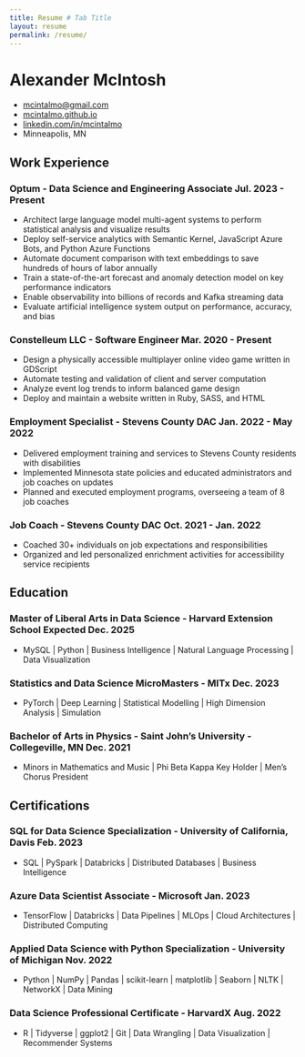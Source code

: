 ```yaml
---
title: Resume # Tab Title
layout: resume
permalink: /resume/
---
```


<!-- Display Title -->
# Alexander McIntosh

<!-- Contact -->
- [mcintalmo@gmail.com](mailto:mcintalmo@gmail.com)
- [mcintalmo.github.io](https://mcintalmo.github.io)
- [linkedin.com/in/mcintalmo](https://www.linkedin.com/in/mcintalmo)
- Minneapolis, MN

<!-- Purpose -->
<!-- Purposefully (haha) left blank -->
## Work Experience

### Optum - Data Science and Engineering Associate <span>Jul. 2023 - Present</span>

- Architect large language model multi-agent systems
  to perform statistical analysis and visualize results
- Deploy self-service analytics
  with Semantic Kernel, JavaScript Azure Bots, and Python Azure Functions
- Automate document comparison with text embeddings
  to save hundreds of hours of labor annually
- Train a state-of-the-art forecast and anomaly detection model
  on key performance indicators
- Enable observability into billions of records
  and Kafka streaming data
- Evaluate artificial intelligence system output
  on performance, accuracy, and bias

### Constelleum LLC - Software Engineer <span>Mar. 2020 - Present</span>

- Design a physically accessible multiplayer online video game
  written in GDScript
- Automate testing and validation of client and server computation
- Analyze event log trends to inform balanced game design
- Deploy and maintain a website written in Ruby, SASS, and HTML

### Employment Specialist - Stevens County DAC <span>Jan. 2022 - May 2022</span>

- Delivered employment training and services 
  to Stevens County residents with disabilities
- Implemented Minnesota state policies
  and educated administrators and job coaches on updates
- Planned and executed employment programs,
  overseeing a team of 8 job coaches

### Job Coach - Stevens County DAC <span>Oct. 2021 - Jan. 2022</span>

- Coached 30+ individuals on job expectations and responsibilities
- Organized and led personalized enrichment activities
  for accessibility service recipients

## Education

### Master of Liberal Arts in Data Science - Harvard Extension School <span>Expected Dec. 2025</span>

- MySQL \| Python \| Business Intelligence \| Natural Language Processing \| Data Visualization

### Statistics and Data Science MicroMasters - MITx <span>Dec. 2023</span>

- PyTorch \| Deep Learning \| Statistical Modelling \| High Dimension Analysis \| Simulation

### Bachelor of Arts in Physics - Saint John’s University - Collegeville, MN <span>Dec. 2021</span>

- Minors in Mathematics and Music \| Phi Beta Kappa Key Holder \| Men’s Chorus President

## Certifications

### SQL for Data Science Specialization - University of California, Davis <span>Feb. 2023</span>

- SQL \| PySpark \| Databricks \| Distributed Databases \| Business Intelligence

### Azure Data Scientist Associate - Microsoft <span>Jan. 2023</span>

- TensorFlow \| Databricks \| Data Pipelines \| MLOps \| Cloud Architectures \| Distributed Computing

### Applied Data Science with Python Specialization - University of Michigan <span>Nov. 2022</span>

- Python \| NumPy \| Pandas \| scikit-learn \| matplotlib \| Seaborn \| NLTK \| NetworkX \| Data Mining

### Data Science Professional Certificate - HarvardX <span>Aug. 2022</span>

- R \| Tidyverse \| ggplot2  \| Git \| Data Wrangling \| Data Visualization \| Recommender Systems
